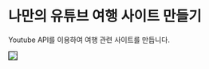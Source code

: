 # 나만의 유튜브 여행 사이트 만들기
Youtube API를 이용하여 여행 관련 사이트를 만듭니다.

<img src="https://webstoryboy.github.io/youtube-project/src/assets/img/cover.jpg" style="border: 1px solid #000"> 

